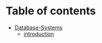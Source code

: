 # Table of contents

* [Database-Systems](README.md)
  * [introduction](Database-Systems/introduction.md)
